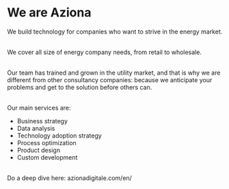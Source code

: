# We are Aziona
We build technology for companies who want to strive in the energy market.<br><br>

We cover all size of energy company needs, from retail to wholesale.<br><br>

Our team has trained and grown in the utility market, and that is why we are different from other consultancy companies: because we anticipate your problems and get to the solution before others can.<br><br>

Our main services are: <br>
- Business strategy<br>
- Data analysis<br>
- Technology adoption strategy<br>
- Process optimization<br>
- Product design<br>
- Custom development<br><br>

Do a deep dive here: azionadigitale.com/en/<br><br>
